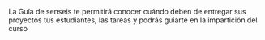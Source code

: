 La Guía de senseis te permitirá conocer cuándo deben de entregar sus proyectos tus estudiantes, las tareas y podrás guiarte en la impartición del curso